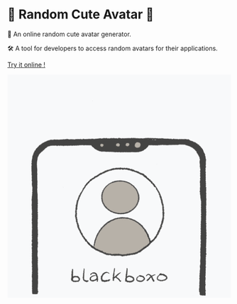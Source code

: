 # :tomato: Random Cute Avatar :tomato:

:game_die: An online random cute avatar generator. 

:hammer_and_wrench: A tool for developers to access random avatars for their applications.

[Try it online !](https://avatar.mylittlefox.art)

![intro](/src/assets/intro.gif)
